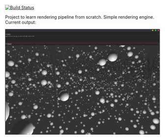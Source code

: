 [![Build Status](https://travis-ci.org/kkuchar2/OpenGLEngine.svg?branch=master)](https://travis-ci.org/kkuchar2/OpenGLEngine)

Project to learn rendering pipeline from scratch. Simple rendering engine. 
Current output:

![alt text](https://github.com/kkuchar2/OpenGLEngine/blob/mesh_prototype/current_output.png)
